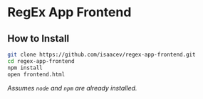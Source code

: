 # RegEx App Frontend

## How to Install
```bash
git clone https://github.com/isaacev/regex-app-frontend.git
cd regex-app-frontend
npm install
open frontend.html
```

*Assumes `node` and `npm` are already installed.*
